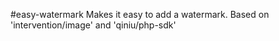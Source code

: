 #easy-watermark
Makes it easy to add a watermark. 
Based on 'intervention/image' and 'qiniu/php-sdk'